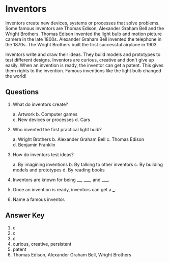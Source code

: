 # Inventors

Inventors create new devices, systems or processes that solve problems. Some famous inventors are Thomas Edison, Alexander Graham Bell and the Wright Brothers. Thomas Edison invented the light bulb and motion picture camera in the late 1800s. Alexander Graham Bell invented the telephone in the 1870s. The Wright Brothers built the first successful airplane in 1903.

Inventors write and draw their ideas. They build models and prototypes to test different designs. Inventors are curious, creative and don't give up easily. When an invention is ready, the inventor can get a patent. This gives them rights to the invention. Famous inventions like the light bulb changed the world!

## Questions

1. What do inventors create?

   a. Artwork
   b. Computer games  
   c. New devices or processes
   d. Cars

2. Who invented the first practical light bulb?

   a. Wright Brothers
   b. Alexander Graham Bell
   c. Thomas Edison  
   d. Benjamin Franklin

3. How do inventors test ideas?

   a. By imagining inventions
   b. By talking to other inventors
   c. By building models and prototypes
   d. By reading books

4. Inventors are known for being ****\_\_****, ****\_\_\_****, and ****\_\_\_****.

5. Once an invention is ready, inventors can get a ****\_****.

6. Name a famous inventor.

## Answer Key

1. c
2. c
3. c
4. curious, creative, persistent
5. patent
6. Thomas Edison, Alexander Graham Bell, Wright Brothers
